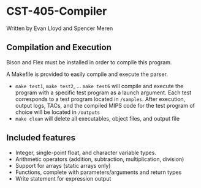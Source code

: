 # CST-405-Compiler
Written by Evan Lloyd and Spencer Meren

## Compilation and Execution

Bison and Flex must be installed in order to compile this program.

A Makefile is provided to easily compile and execute the parser.

- `make test1`, `make test2`, ... `make test6` will compile and execute the program with a specific test program as a launch argument. Each test corresponds to a test program located in `/samples`. After execution, output logs, TACs, and the compiled MIPS code for the test program of choice will be located in `/outputs`
- `make clean` will delete all executables, object files, and output file

## Included features

- Integer, single-point float, and character variable types.
- Arithmetic operators (addition, subtraction, multiplication, division)
- Support for arrays (static arrays only)
- Functions, complete with parameters/arguments and return types
- Write statement for expression output
